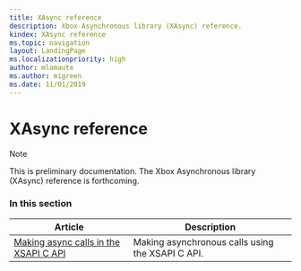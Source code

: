 ```yaml
---
title: XAsync reference
description: Xbox Asynchronous library (XAsync) reference.
kindex: XAsync reference
ms.topic: navigation
layout: LandingPage
ms.localizationpriority: high
author: mlamaute
ms.author: migreen
ms.date: 11/01/2019
---
```


# XAsync reference

> [!NOTE]
> This is preliminary documentation. The Xbox Asynchronous library (XAsync) reference is forthcoming.


### In this section

| Article | Description |
|---------|-------------|
| [Making async calls in the XSAPI C API](live-flatc-async-patterns.md) | Making asynchronous calls using the XSAPI C API. |


<!-- ### See also -->

